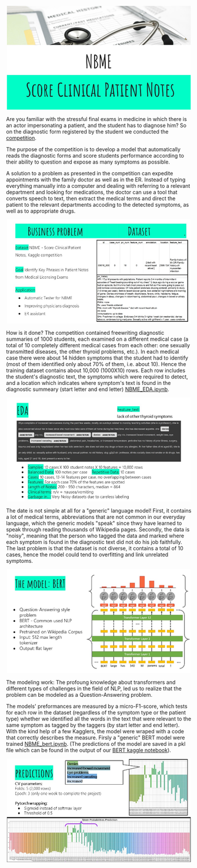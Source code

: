 <p align="center">
  <img src="images/Slide1.JPG" width="500"/>
</p>

Are you familiar with the stressful final exams in medicine in which there is an actor impersonating a patient, and the student has to diagnose him? So on the diagnostic form registered by the student we conducted the [competition](https://www.kaggle.com/competitions/nbme-score-clinical-patient-notes/data).

The purpose of the competition is to develop a model that automatically reads the diagnostic forms and score students performance according to their ability to question and expose as many symptoms as possible.

A solution to a problem as presented in the competition can expedite appointments with the family doctor as well as in the ER. Instead of typing everything manually into a computer and dealing with referring to a relevant department and looking for medications, the doctor can use a tool that converts speech to text, then extract the medical terms and direct the patient to the relevant departments accoding to the detected symptoms, as well as to appropriate drugs.
  
<p align="center">
  <img src="images/Slide2.JPG" width="500"/>
</p>

How is it done?
The competition contained freewriting diagnostic summaries of 1000 students, each examined on a different medical case (a total of 10 completely different medical cases from each other: one sexually transmitted diseases, the other thyroid problems, etc.). In each medical case there were about 14 hidden symptoms that the student had to identify (most of them identified only about 70% of them, i.e. about 10). Hence the training dataset contains about 10,000 (1000X10) rows. Each row includes the student's diagnostic text, the symptoms which were required to detect, and a location which indicates where symptom's text is found in the diagnostic summeary (start letter and end letter) [NBME_EDA.ipynb](https://github.com/RotemHonPauker/NBME_score_clinical_patient_notes/blob/master/NBME_EDA.ipynb).

<p align="center">
  <img src="images/Slide3.JPG" width="500"/>
</p>

The date is not simple at all for a "generic" language model! First, it contains a lot of medical terms, abbreviations that are not common in our everyday language, which the generic models "speak" since thwy have learned to speak through reading thousands of Wikipedia pages. Secondly, the data is "noisy", meaning that the person who tagged the data and marked where each symptom is found in the diagnostic text did not do his job faithfully. The last problem is that the dataset is not diverse, it contains a total of 10 cases, hence the model could tend to overfitting and link unrelated symptoms.

<p align="center">
  <img src="images/Slide4.JPG" width="500"/>
</p>

The modeling work: The profoung knowledge about transformers and different types of challenges in the field of NLP, led us to realize that the problem can be modeled as a Question-Answering problem.
 
The models' preformances are measured by a micro-F1-score, which tests for each row in the dataset (regardless of the symptom type or the patient type) whether we identified all the words in the text that were relevant to the same symptom as tagged by the taggers (by start letter and end letter). With the kind help of a few Kagglers, the model were wraped with a code that correctly describes the measure. Firsly a "generic" BERT model were trained [NBME_bert.ipynb](https://github.com/RotemHonPauker/NBME_score_clinical_patient_notes/blob/master/NBME_bert.ipynb). (The predictions of the model are saved in a pkl file which can be found in the output of our [BERT kaggle notebook](https://www.kaggle.com/code/rotemhon/nbme-bert/data)).

<p align="center">
  <img src="images/Slide5.JPG" width="500"/>
</p>

